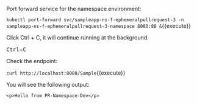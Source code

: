 Port forward service for the namespace environment:

`kubectl port-forward svc/sampleapp-ns-f-ephemeralpullrequest-3 -n sampleapp-ns-f-ephemeralpullrequest-3-namespace 8080:80 &`{{execute}}

Click Ctrl + C, it will continue running at the background.

<kbd>Ctrl</kbd>+<kbd>C</kbd>

Check the endpoint:

`curl http://localhost:8080/Sample`{{execute}}

You will see the following output:

```
<p>Hello from PR-Namespace-Dev</p>
```
